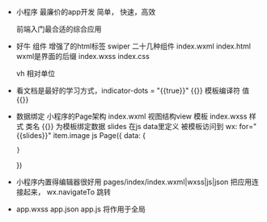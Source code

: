 - 小程序
  最廉价的app开发 简单， 快速，高效

  前端入门最合适的综合应用

- 好牛
  组件 增强了的html标签
  swiper 二十几种组件
  index.wxml index.html wxml是界面的后缀
  index.wxss index.css

  vh  相对单位

- 看文档是最好的学习方式，indicator-dots = "{{true}}"
  {{}} 模板编译符 值 {{}}
- 数据绑定
  小程序的Page架构
  index.wxml  视图结构view  模板
  index.wxss  样式  类名 
  {{}}  为模板绑定数据 slides 在js data里定义
  被模板访问到  wx: for="{{slides}}"  item.image
  js Page({
      data: {
          
      }
  })


- 小程序内置得编辑器很好用
  pages/index/index.wxml|wxss|js|json
  把应用连接起来，
  wx.navigateTo  跳转
- app.wxss app.json app.js 将作用于全局